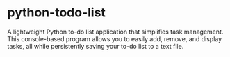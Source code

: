# python-todo-list
A lightweight Python to-do list application that simplifies task management. This console-based program allows you to easily add, remove, and display tasks, all while persistently saving your to-do list to a text file.

